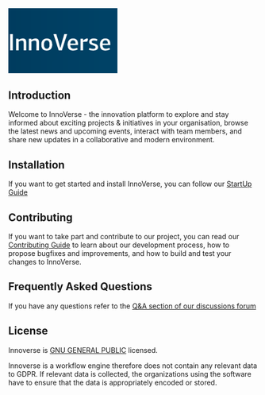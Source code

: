 <img src="./docs/logo.png" alt="Project Logo" width="220"/>

## Introduction

Welcome to InnoVerse - the innovation platform to explore and stay informed about exciting projects & initiatives in your organisation, browse the latest news and upcoming events, interact with team members, and share new updates in a collaborative and modern environment.

## Installation

If you want to get started and install InnoVerse, you can follow our [StartUp Guide]

## Contributing

If you want to take part and contribute to our project, you can read our [Contributing Guide] to learn about our development process, how to propose bugfixes and improvements, and how to build and test your changes to InnoVerse.

## Frequently Asked Questions

If you have any questions refer to the [Q&A section of our discussions forum]

## License

Innoverse is [GNU GENERAL PUBLIC] licensed.

Innoverse is a workflow engine therefore does not contain any relevant data to GDPR. If relevant data is collected, the organizations using the software have to ensure that the data is appropriately encoded or stored.

[StartUp Guide]: ./docs/developer/START_UP_GUIDE.md
[Contributing Guide]: ./CONTRIBUTING_GUIDE.md
[Q&A section of our discussions forum]: https://github.com/openkfw/innoverse/discussions/categories/q-a
[GNU GENERAL PUBLIC]: ./LICENSE.md
